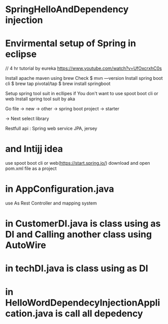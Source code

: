# SpringHelloAndDependency injection



# Envirmental setup of Spring in eclipse 
// 4 hr tutorial by eureka
https://www.youtube.com/watch?v=UfOxcrxhC0s

Install apache maven using brew
Check $ mvn —version
Install spring boot cli
$ brew tap pivotal/tap
$ brew install springboot

Setup spring tool suit in ecllipes if You don't want to use spoot boot cli or web
Install spring tool suit by aka

Go file -> new -> other -> spring boot project -> starter

-> Next select library

Restfull api :
Spring web service
JPA,
jersey


# and Intijj idea
use spoot boot cli 
or web(https://start.spring.io/) download and open pom.xml file as a project
 
# in AppConfiguration.java

use As Rest Controller and mapping system

# in CustomerDI.java is class using as DI and Calling another class using AutoWire

# in techDI.java is class using as DI

# in HelloWordDependecyInjectionApplication.java is call all depedency
